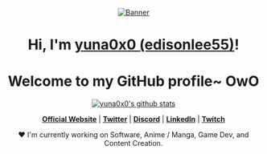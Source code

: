 <p align="center">
  <a href="https://www.edisonlee55.com"><img src="https://i.pinimg.com/originals/d9/31/ed/d931ed452892ff82b978d225c10cf628.gif" alt="Banner"></a>
</p>

<h1 align="center">Hi, I'm <a href="https://www.edisonlee55.com">yuna0x0 (edisonlee55)</a>!</h1>
<h1 align="center">Welcome to my GitHub profile~ OwO</h1>

<p align="center">
  <a href="https://github.com/yuna0x0"><img src="https://github-readme-stats.vercel.app/api?username=yuna0x0&hide_border=true&show_icons=true" alt="yuna0x0's github stats"></a>
</p>

<p align="center">
  <strong><a href="https://www.edisonlee55.com">Official Website</a></strong> |
  <strong><a href="https://twitter.com/edisonlee55">Twitter</a></strong> |
  <strong><a href="https://discord.gg/nYXzaUS">Discord</a></strong> |
  <strong><a href="https://www.linkedin.com/in/edisonlee55">LinkedIn</a></strong> |
  <strong><a href="https://www.twitch.tv/edisonlee55">Twitch</a></strong>
</p>

<p align="center">❤ I'm currently working on Software, Anime / Manga, Game Dev, and Content Creation.</p>
